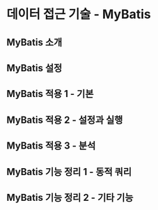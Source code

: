 # 데이터 접근 기술 - MyBatis

## MyBatis 소개

## MyBatis 설정

## MyBatis 적용 1 - 기본

## MyBatis 적용 2 - 설정과 실행

## MyBatis 적용 3 - 분석

## MyBatis 기능 정리 1 - 동적 쿼리

## MyBatis 기능 정리 2 - 기타 기능
